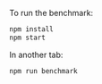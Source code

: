 To run the benchmark:

```bash
npm install
npm start
```

In another tab:

```bash
npm run benchmark
```